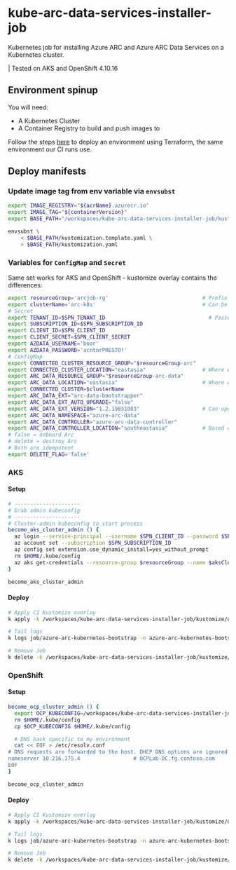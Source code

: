 # kube-arc-data-services-installer-job
Kubernetes job for installing Azure ARC and Azure ARC Data Services on a Kubernetes cluster.

| Tested on AKS and OpenShift 4.10.16

## Environment spinup

You will need:
* A Kubernetes Cluster
* A Container Registry to build and push images to

Follow the steps [here](ci/terraform/aks-rbac/README.md) to deploy an environment using Terraform, the same environment our CI runs use.

## Deploy manifests

### Update image tag from env variable via `envsubst`

```bash
export IMAGE_REGISTRY="${acrName}.azurecr.io"
export IMAGE_TAG="${containerVersion}"
export BASE_PATH="/workspaces/kube-arc-data-services-installer-job/kustomize/base"

envsubst \
    < $BASE_PATH/kustomization.template.yaml \
    > $BASE_PATH/kustomization.yaml
```

### Variables for `ConfigMap` and `Secret`

Same set works for AKS and OpenShift - kustomize overlay contains the differences:
```bash
export resourceGroup='arcjob-rg'                              # Prefix to append to the two RGs below
export clusterName='arc-k8s'                                  # Can be anything
# Secret
export TENANT_ID=$SPN_TENANT_ID                                 # Passed into Job to authenticate to Azure to create resources
export SUBSCRIPTION_ID=$SPN_SUBSCRIPTION_ID
export CLIENT_ID=$SPN_CLIENT_ID
export CLIENT_SECRET=$SPN_CLIENT_SECRET
export AZDATA_USERNAME='boor'
export AZDATA_PASSWORD='acntorPRESTO!'
# ConfigMap
export CONNECTED_CLUSTER_RESOURCE_GROUP="$resourceGroup-arc"
export CONNECTED_CLUSTER_LOCATION="eastasia"                  # Where Arc Connected Cluster RG will be created
export ARC_DATA_RESOURCE_GROUP="$resourceGroup-arc-data"
export ARC_DATA_LOCATION="eastasia"                           # Where Arc Data RG will be created - can be different from Connected Cluster
export CONNECTED_CLUSTER=$clusterName
export ARC_DATA_EXT="arc-data-bootstrapper"
export ARC_DATA_EXT_AUTO_UPGRADE="false"
export ARC_DATA_EXT_VERSION="1.2.19831003"                    # Can update per release to test
export ARC_DATA_NAMESPACE="azure-arc-data"
export ARC_DATA_CONTROLLER="azure-arc-data-controller"
export ARC_DATA_CONTROLLER_LOCATION="southeastasia"           # Based on RP availability
# false = onboard Arc
# delete = destroy Arc
# Both are idempotent
export DELETE_FLAG='false'
```

### AKS
#### Setup
```bash
# ---------------------
# Grab admin kubeconfig
# ---------------------
# Cluster-admin kubeconfig to start process
become_aks_cluster_admin () {
  az login --service-principal --username $SPN_CLIENT_ID --password $SPN_CLIENT_SECRET --tenant $SPN_TENANT_ID
  az account set --subscription $SPN_SUBSCRIPTION_ID
  az config set extension.use_dynamic_install=yes_without_prompt
  rm $HOME/.kube/config
  az aks get-credentials --resource-group $resourceGroup --name $aksClusterName --admin
}

become_aks_cluster_admin
```

#### Deploy

```bash
# Apply CI Kustomize overlay
k apply -k /workspaces/kube-arc-data-services-installer-job/kustomize/overlays/aks

# Tail logs
k logs job/azure-arc-kubernetes-bootstrap -n azure-arc-kubernetes-bootstrap --follow

# Remove Job
k delete -k /workspaces/kube-arc-data-services-installer-job/kustomize/overlays/aks
```

### OpenShift

#### Setup
```bash
become_ocp_cluster_admin () {
  export OCP_KUBECONFIG=/workspaces/kube-arc-data-services-installer-job/.devcontainer/kubeconfig
  rm $HOME/.kube/config
  cp $OCP_KUBECONFIG $HOME/.kube/config

  # DNS hack specific to my environment
  cat << EOF > /etc/resolv.conf
# DNS requests are forwarded to the host. DHCP DNS options are ignored.
nameserver 10.216.175.4                 # OCPLab-DC.fg.contoso.com
EOF
}

become_ocp_cluster_admin
```

#### Deploy

```bash
# Apply CI Kustomize overlay
k apply -k /workspaces/kube-arc-data-services-installer-job/kustomize/overlays/ocp

# Tail logs
k logs job/azure-arc-kubernetes-bootstrap -n azure-arc-kubernetes-bootstrap --follow

# Remove Job
k delete -k /workspaces/kube-arc-data-services-installer-job/kustomize/overlays/ocp
```